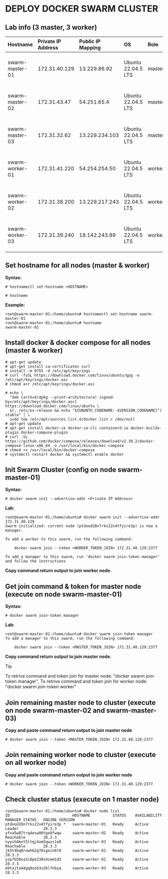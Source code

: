 # DEPLOY DOCKER SWARM CLUSTER

## Lab info (3 master, 3 worker)
| Hostname | Private IP Address | Public IP Mapping | OS | Role | Port Open |
| :--- | :--- | :--- | :--- | :--- | :--- |
| swarm-master-01 | 172.31.40.129 | 13.229.86.92 | Ubuntu 22.04.5 LTS | master | 2377(TCP), 7946 (TCP/UDP), 4789 (UDP) | 
| swarm-master-02 | 172.31.43.47 | 54.251.65.4 | Ubuntu 22.04.5 LTS | master | 2377(TCP), 7946 (TCP/UDP), 4789 (UDP) | 
| swarm-master-03 | 172.31.32.62 | 13.229.234.103 | Ubuntu 22.04.5 LTS | master | 2377(TCP), 7946 (TCP/UDP), 4789 (UDP) | 
| swarm-worker-01 | 172.31.41.220 | 54.254.254.50 | Ubuntu 22.04.5 LTS | worker | 2377(TCP), 7946 (TCP/UDP), 4789 (UDP) | 
| swarm-worker-02 | 172.31.38.200 | 13.229.217.243 | Ubuntu 22.04.5 LTS | worker | 2377(TCP), 7946 (TCP/UDP), 4789 (UDP) | 
| swarm-worker-03 | 172.31.39.240 | 18.142.243.89 | Ubuntu 22.04.5 LTS | worker | 2377(TCP), 7946 (TCP/UDP), 4789 (UDP) | 

## Set hostname for all nodes (master & worker)
**Syntax:**
```
# hostnamectl set-hostname <HOSTNAME>

# hostname
```
**Example:**
```
root@swarm-master-01:/home/ubuntu# hostnamectl set-hostname swarm-master-01
root@swarm-master-01:/home/ubuntu# hostname
swarm-master-01
```
## Install docker & docker compose for all nodes (master & worker)
```
# apt-get update
# apt-get install ca-certificates curl
# install -m 0755 -d /etc/apt/keyrings
# curl -fsSL https://download.docker.com/linux/ubuntu/gpg -o /etc/apt/keyrings/docker.asc
# chmod a+r /etc/apt/keyrings/docker.asc

# echo \
  "deb [arch=$(dpkg --print-architecture) signed-by=/etc/apt/keyrings/docker.asc] https://download.docker.com/linux/ubuntu \
  $(. /etc/os-release && echo "${UBUNTU_CODENAME:-$VERSION_CODENAME}") stable" | \
  sudo tee /etc/apt/sources.list.d/docker.list > /dev/null
# apt-get update
# apt-get install docker-ce docker-ce-cli containerd.io docker-buildx-plugin docker-compose-plugin
# curl -SL https://github.com/docker/compose/releases/download/v2.39.2/docker-compose-linux-x86_64 -o /usr/local/bin/docker-compose
# chmod +x /usr/local/bin/docker-compose
# systemctl restart docker && systemctl enable docker
```

## Init Swarm Cluster (config on node swarm-master-01)
**Syntax:**
```
# docker swarm init --advertise-addr <Private IP Address>
```

**Lab:**
```
root@swarm-master-01:/home/ubuntu# docker swarm init --advertise-addr 172.31.40.129
Swarm initialized: current node (ptdood28n7rks22x4tfyire3p) is now a manager.

To add a worker to this swarm, run the following command:

    docker swarm join --token <WORKER_TOKEN_JOIN> 172.31.40.129:2377

To add a manager to this swarm, run 'docker swarm join-token manager' and follow the instructions
```
**Copy command return output to join worker node.**

## Get join command & token for master node (execute on node swarm-master-01)
**Syntax:**
```
# docker swarm join-token manager
```

**Lab:**
```
root@swarm-master-01:/home/ubuntu# docker swarm join-token manager
To add a manager to this swarm, run the following command:

    docker swarm join --token <MASTER_TOKEN_JOIN> 172.31.40.129:2377
```
**Copy command return output to join master node.**

> [!TIP]
> To retrive command and token join for master node: "docker swarm join-token manager", To retrive command and token join for worker node: "docker swarm join-token worker"

## Join remaining master node to cluster (execute on node swarm-master-02 and swarm-master-03)
**Copy and paste command return output to join master node**
```
# docker swarm join --token <MASTER_TOKEN_JOIN> 172.31.40.129:2377
```

## Join remaining worker node to cluster (execute on all worker node)
**Copy and paste command return output to join worker node**
```
# docker swarm join --token <WORKER_TOKEN_JOIN> 172.31.40.129:2377
```

## Check cluster status (execute on 1 master node)
```
root@swarm-master-01:/home/ubuntu# docker node list
ID                            HOSTNAME          STATUS    AVAILABILITY   MANAGER STATUS   ENGINE VERSION
ptdood28n7rks22x4tfyire3p *   swarm-master-01   Ready     Active         Leader           28.3.3
yfna5w87trq4esw00tge8fwqw     swarm-master-02   Ready     Active         Reachable        28.3.3
nyysh4mvt5ltqj4xm5qwzs1e8     swarm-master-03   Ready     Active         Reachable        28.3.3
jk5t4bq0rowh62g70igein6t9     swarm-worker-01   Ready     Active                          28.3.3
ysp7b50xa3i8pe238s4zem1d3     swarm-worker-02   Ready     Active                          28.3.3
m9tajta4dgq8ozb3u2blfnbyq     swarm-worker-03   Ready     Active                          28.3.3
```
